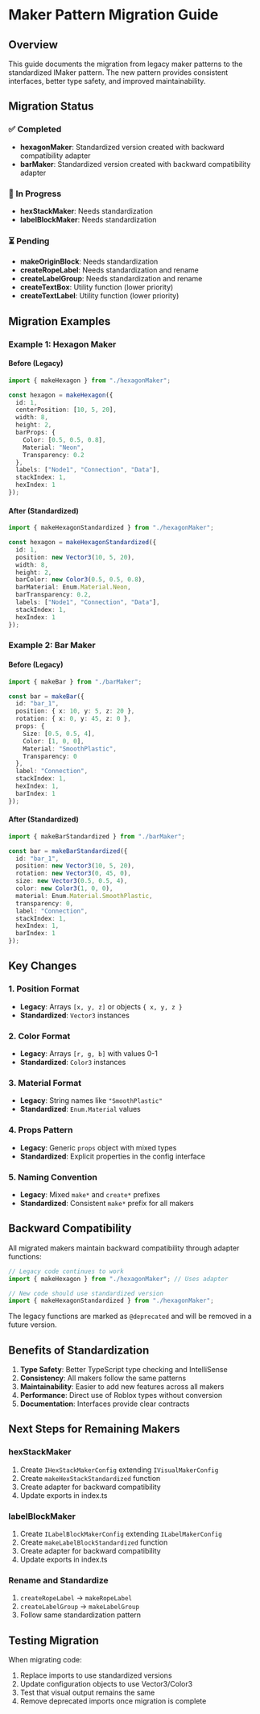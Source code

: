 # Maker Pattern Migration Guide

## Overview

This guide documents the migration from legacy maker patterns to the standardized IMaker pattern. The new pattern provides consistent interfaces, better type safety, and improved maintainability.

## Migration Status

### ✅ Completed
- **hexagonMaker**: Standardized version created with backward compatibility adapter
- **barMaker**: Standardized version created with backward compatibility adapter

### 🔄 In Progress
- **hexStackMaker**: Needs standardization
- **labelBlockMaker**: Needs standardization

### ⏳ Pending
- **makeOriginBlock**: Needs standardization
- **createRopeLabel**: Needs standardization and rename
- **createLabelGroup**: Needs standardization and rename
- **createTextBox**: Utility function (lower priority)
- **createTextLabel**: Utility function (lower priority)

## Migration Examples

### Example 1: Hexagon Maker

#### Before (Legacy)
```typescript
import { makeHexagon } from "./hexagonMaker";

const hexagon = makeHexagon({
  id: 1,
  centerPosition: [10, 5, 20],
  width: 8,
  height: 2,
  barProps: {
    Color: [0.5, 0.5, 0.8],
    Material: "Neon",
    Transparency: 0.2
  },
  labels: ["Node1", "Connection", "Data"],
  stackIndex: 1,
  hexIndex: 1
});
```

#### After (Standardized)
```typescript
import { makeHexagonStandardized } from "./hexagonMaker";

const hexagon = makeHexagonStandardized({
  id: 1,
  position: new Vector3(10, 5, 20),
  width: 8,
  height: 2,
  barColor: new Color3(0.5, 0.5, 0.8),
  barMaterial: Enum.Material.Neon,
  barTransparency: 0.2,
  labels: ["Node1", "Connection", "Data"],
  stackIndex: 1,
  hexIndex: 1
});
```

### Example 2: Bar Maker

#### Before (Legacy)
```typescript
import { makeBar } from "./barMaker";

const bar = makeBar({
  id: "bar_1",
  position: { x: 10, y: 5, z: 20 },
  rotation: { x: 0, y: 45, z: 0 },
  props: {
    Size: [0.5, 0.5, 4],
    Color: [1, 0, 0],
    Material: "SmoothPlastic",
    Transparency: 0
  },
  label: "Connection",
  stackIndex: 1,
  hexIndex: 1,
  barIndex: 1
});
```

#### After (Standardized)
```typescript
import { makeBarStandardized } from "./barMaker";

const bar = makeBarStandardized({
  id: "bar_1",
  position: new Vector3(10, 5, 20),
  rotation: new Vector3(0, 45, 0),
  size: new Vector3(0.5, 0.5, 4),
  color: new Color3(1, 0, 0),
  material: Enum.Material.SmoothPlastic,
  transparency: 0,
  label: "Connection",
  stackIndex: 1,
  hexIndex: 1,
  barIndex: 1
});
```

## Key Changes

### 1. Position Format
- **Legacy**: Arrays `[x, y, z]` or objects `{ x, y, z }`
- **Standardized**: `Vector3` instances

### 2. Color Format
- **Legacy**: Arrays `[r, g, b]` with values 0-1
- **Standardized**: `Color3` instances

### 3. Material Format
- **Legacy**: String names like `"SmoothPlastic"`
- **Standardized**: `Enum.Material` values

### 4. Props Pattern
- **Legacy**: Generic `props` object with mixed types
- **Standardized**: Explicit properties in the config interface

### 5. Naming Convention
- **Legacy**: Mixed `make*` and `create*` prefixes
- **Standardized**: Consistent `make*` prefix for all makers

## Backward Compatibility

All migrated makers maintain backward compatibility through adapter functions:

```typescript
// Legacy code continues to work
import { makeHexagon } from "./hexagonMaker"; // Uses adapter

// New code should use standardized version
import { makeHexagonStandardized } from "./hexagonMaker";
```

The legacy functions are marked as `@deprecated` and will be removed in a future version.

## Benefits of Standardization

1. **Type Safety**: Better TypeScript type checking and IntelliSense
2. **Consistency**: All makers follow the same patterns
3. **Maintainability**: Easier to add new features across all makers
4. **Performance**: Direct use of Roblox types without conversion
5. **Documentation**: Interfaces provide clear contracts

## Next Steps for Remaining Makers

### hexStackMaker
1. Create `IHexStackMakerConfig` extending `IVisualMakerConfig`
2. Create `makeHexStackStandardized` function
3. Create adapter for backward compatibility
4. Update exports in index.ts

### labelBlockMaker
1. Create `ILabelBlockMakerConfig` extending `ILabelMakerConfig`
2. Create `makeLabelBlockStandardized` function
3. Create adapter for backward compatibility
4. Update exports in index.ts

### Rename and Standardize
1. `createRopeLabel` → `makeRopeLabel`
2. `createLabelGroup` → `makeLabelGroup`
3. Follow same standardization pattern

## Testing Migration

When migrating code:
1. Replace imports to use standardized versions
2. Update configuration objects to use Vector3/Color3
3. Test that visual output remains the same
4. Remove deprecated imports once migration is complete